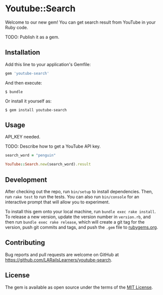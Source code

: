 # Youtube::Search

Welcome to our new gem! You can get search result from YouTube in your Ruby code.

TODO: Publish it as a gem.

## Installation

Add this line to your application's Gemfile:

```ruby
gem 'youtube-search'
```

And then execute:

    $ bundle

Or install it yourself as:

    $ gem install youtube-search

## Usage

API_KEY needed.

TODO: Describe how to get a YouTube API key.

```rb
search_word = "penguin"

YouTube::Search.new(search_word).result
```

## Development

After checking out the repo, run `bin/setup` to install dependencies. Then, run `rake test` to run the tests. You can also run `bin/console` for an interactive prompt that will allow you to experiment.

To install this gem onto your local machine, run `bundle exec rake install`. To release a new version, update the version number in `version.rb`, and then run `bundle exec rake release`, which will create a git tag for the version, push git commits and tags, and push the `.gem` file to [rubygems.org](https://rubygems.org).

## Contributing

Bug reports and pull requests are welcome on GitHub at https://github.com/LARailsLearners/youtube-search.


## License

The gem is available as open source under the terms of the [MIT License](http://opensource.org/licenses/MIT).

